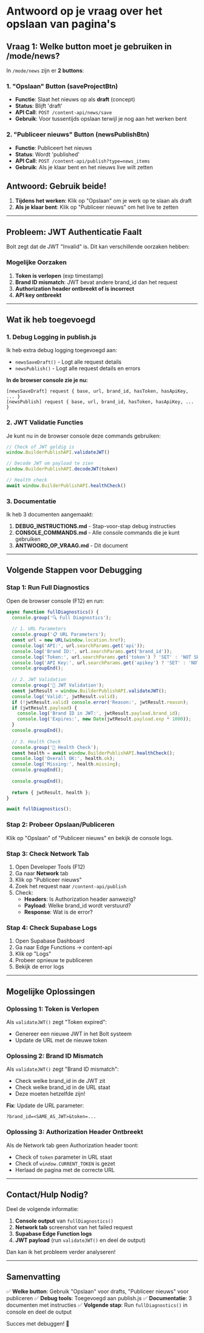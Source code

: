 # Antwoord op je vraag over het opslaan van pagina's

## Vraag 1: Welke button moet je gebruiken in /mode/news?

In `/mode/news` zijn er **2 buttons**:

### 1. "Opslaan" Button (saveProjectBtn)
- **Functie**: Slaat het nieuws op als **draft** (concept)
- **Status**: Blijft 'draft'
- **API Call**: `POST /content-api/news/save`
- **Gebruik**: Voor tussentijds opslaan terwijl je nog aan het werken bent

### 2. "Publiceer nieuws" Button (newsPublishBtn)
- **Functie**: Publiceert het nieuws
- **Status**: Wordt 'published'
- **API Call**: `POST /content-api/publish?type=news_items`
- **Gebruik**: Als je klaar bent en het nieuws live wilt zetten

## Antwoord: Gebruik beide!

1. **Tijdens het werken**: Klik op "Opslaan" om je werk op te slaan als draft
2. **Als je klaar bent**: Klik op "Publiceer nieuws" om het live te zetten

---

## Probleem: JWT Authenticatie Faalt

Bolt zegt dat de JWT "Invalid" is. Dit kan verschillende oorzaken hebben:

### Mogelijke Oorzaken

1. **Token is verlopen** (exp timestamp)
2. **Brand ID mismatch**: JWT bevat andere brand_id dan het request
3. **Authorization header ontbreekt of is incorrect**
4. **API key ontbreekt**

---

## Wat ik heb toegevoegd

### 1. Debug Logging in publish.js

Ik heb extra debug logging toegevoegd aan:
- `newsSaveDraft()` - Logt alle request details
- `newsPublish()` - Logt alle request details en errors

**In de browser console zie je nu:**
```
[newsSaveDraft] request { base, url, brand_id, hasToken, hasApiKey, ... }
[newsPublish] request { base, url, brand_id, hasToken, hasApiKey, ... }
```

### 2. JWT Validatie Functies

Je kunt nu in de browser console deze commands gebruiken:

```javascript
// Check of JWT geldig is
window.BuilderPublishAPI.validateJWT()

// Decode JWT om payload te zien
window.BuilderPublishAPI.decodeJWT(token)

// Health check
await window.BuilderPublishAPI.healthCheck()
```

### 3. Documentatie

Ik heb 3 documenten aangemaakt:

1. **DEBUG_INSTRUCTIONS.md** - Stap-voor-stap debug instructies
2. **CONSOLE_COMMANDS.md** - Alle console commands die je kunt gebruiken
3. **ANTWOORD_OP_VRAAG.md** - Dit document

---

## Volgende Stappen voor Debugging

### Stap 1: Run Full Diagnostics

Open de browser console (F12) en run:

```javascript
async function fullDiagnostics() {
  console.group('🔍 Full Diagnostics');
  
  // 1. URL Parameters
  console.group('📋 URL Parameters');
  const url = new URL(window.location.href);
  console.log('API:', url.searchParams.get('api'));
  console.log('Brand ID:', url.searchParams.get('brand_id'));
  console.log('Token:', url.searchParams.get('token') ? 'SET' : 'NOT SET');
  console.log('API Key:', url.searchParams.get('apikey') ? 'SET' : 'NOT SET');
  console.groupEnd();
  
  // 2. JWT Validation
  console.group('🔐 JWT Validation');
  const jwtResult = window.BuilderPublishAPI.validateJWT();
  console.log('Valid:', jwtResult.valid);
  if (!jwtResult.valid) console.error('Reason:', jwtResult.reason);
  if (jwtResult.payload) {
    console.log('Brand ID in JWT:', jwtResult.payload.brand_id);
    console.log('Expires:', new Date(jwtResult.payload.exp * 1000));
  }
  console.groupEnd();
  
  // 3. Health Check
  console.group('🏥 Health Check');
  const health = await window.BuilderPublishAPI.healthCheck();
  console.log('Overall OK:', health.ok);
  console.log('Missing:', health.missing);
  console.groupEnd();
  
  console.groupEnd();
  
  return { jwtResult, health };
}

await fullDiagnostics();
```

### Stap 2: Probeer Opslaan/Publiceren

Klik op "Opslaan" of "Publiceer nieuws" en bekijk de console logs.

### Stap 3: Check Network Tab

1. Open Developer Tools (F12)
2. Ga naar **Network** tab
3. Klik op "Publiceer nieuws"
4. Zoek het request naar `/content-api/publish`
5. Check:
   - **Headers**: Is Authorization header aanwezig?
   - **Payload**: Welke brand_id wordt verstuurd?
   - **Response**: Wat is de error?

### Stap 4: Check Supabase Logs

1. Open Supabase Dashboard
2. Ga naar Edge Functions → content-api
3. Klik op "Logs"
4. Probeer opnieuw te publiceren
5. Bekijk de error logs

---

## Mogelijke Oplossingen

### Oplossing 1: Token is Verlopen

Als `validateJWT()` zegt "Token expired":
- Genereer een nieuwe JWT in het Bolt systeem
- Update de URL met de nieuwe token

### Oplossing 2: Brand ID Mismatch

Als `validateJWT()` zegt "Brand ID mismatch":
- Check welke brand_id in de JWT zit
- Check welke brand_id in de URL staat
- Deze moeten hetzelfde zijn!

**Fix**: Update de URL parameter:
```
?brand_id=<SAME_AS_JWT>&token=...
```

### Oplossing 3: Authorization Header Ontbreekt

Als de Network tab geen Authorization header toont:
- Check of `token` parameter in URL staat
- Check of `window.CURRENT_TOKEN` is gezet
- Herlaad de pagina met de correcte URL

---

## Contact/Hulp Nodig?

Deel de volgende informatie:

1. **Console output** van `fullDiagnostics()`
2. **Network tab** screenshot van het failed request
3. **Supabase Edge Function logs**
4. **JWT payload** (run `validateJWT()` en deel de output)

Dan kan ik het probleem verder analyseren!

---

## Samenvatting

✅ **Welke button**: Gebruik "Opslaan" voor drafts, "Publiceer nieuws" voor publiceren
✅ **Debug tools**: Toegevoegd aan publish.js
✅ **Documentatie**: 3 documenten met instructies
✅ **Volgende stap**: Run `fullDiagnostics()` in console en deel de output

Succes met debuggen! 🚀
